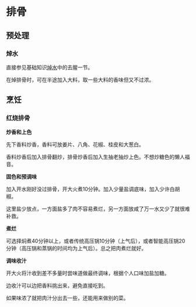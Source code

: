 # 排骨

## 预处理

### 焯水

直接参见基础知识[焯水](../基础知识/焯水.md#去腥)中的去腥一节。

在焯排骨时，可在半途加入大料，取一些大料的香味但又不过浓。

## 烹饪

### 红烧排骨

**炒香和上色**

先下香料炒香，香料可放姜片、八角、花椒、桂皮和大葱白。

香料炒香后加入排骨翻炒，排骨炒香后加入生抽老抽炒上色。不想炒糖色的懒人福音。

**固色和预调味**

加入开水刚好没过排骨，开大火煮10分钟。加入少量盐调底味，加入少许白胡椒。

这里盐少放点，一方面盐多了肉不容易煮烂，另一方面放咸了万一水又少了就很难补救。

**煮烂**

可选择焖煮40分钟以上，或者传统高压锅10分钟（上气后），或者智能高压锅20分钟（高压锅和蒸锅的时间均为上气后）。总之把肉煮烂就好。

**调味收汁**

开大火将汁收到差不多量时尝味道做最终调味，根据个人口味加盐加糖。

边收汁可以边把香料挑出来，避免直接吃到。

如果味浓了就把肉汁分出去一些，还能用来做别的菜。
